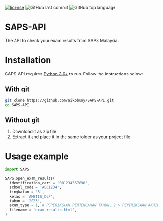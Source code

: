 [![license](https://img.shields.io/github/license/aikobuny/SAPS-API.svg?style=for-the-badge)](https://github.com/aikobuny/SAPS-API/blob/master/LICENSE) ![GitHub last commit](https://img.shields.io/github/last-commit/aikobuny/SAPS-API.svg?style=for-the-badge) ![GitHub top language](https://img.shields.io/github/languages/top/aikobuny/SAPS-API?style=for-the-badge)

# SAPS-API
The API to check your exam results from SAPS Malaysia.

# Installation

SAPS-API requires [Python 3.9+](https://python.org) to run.
Follow the instructions below:
## With git
```sh
git clone https://github.com/aikobuny/SAPS-API.git
cd SAPS-API
```
## Without git
1. Download it as zip file
2. Extract it and place it in the same folder as your project file

# Usage example
```py
import SAPS

SAPS.open_exam_results(
  identification_card = '001234567890',
  school_code = 'ABC1234',
  tingkatan = '5',
  kelas = 'AMETIS_DLP',
  tahun = '2023',
  exam_type = 1, # PEPERIKSAAN PERTENGAHAN TAHUN, 2 > PEPERIKSAAN AKHIR TAHUN
  filename = 'exam_results.html',
)
